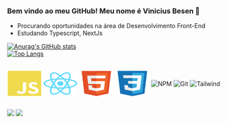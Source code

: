 ### Bem vindo ao meu GitHub! Meu nome é Vinicius Besen 👋

- Procurando oportunidades na área de Desenvolvimento Front-End
- Estudando Typescript, NextJs
<div>
    <a href="https://github.com/viniciusb13" target="_blank">

[![Anurag's GitHub stats](https://github-readme-stats.vercel.app/api?username=viniciusb13&layout=compact&langs_count=16&theme=dracula)](https://github.com/anuraghazra/github-readme-stats)	    
[![Top Langs](https://github-readme-stats.vercel.app/api/top-langs/?username=viniciusb13&langs_count=16&theme=dracula)](https://github.com/anuraghazra/github-readme-stats)
	    
</div>
    
<div style="display: inline_block"><br>
  <img title="Javascript" align="center" alt="Js" height="60" width="80" src="https://raw.githubusercontent.com/devicons/devicon/master/icons/javascript/javascript-plain.svg">
  <!-- <img align="center" alt="Ts" height="30" width="40" src="https://raw.githubusercontent.com/devicons/devicon/master/icons/typescript/typescript-plain.svg"> -->
  <img title="React" align="center" alt="React" height="60" width="80" src="https://raw.githubusercontent.com/devicons/devicon/master/icons/react/react-original.svg">
  <img title="HTML" align="center" alt="HTML" height="60" width="80" src="https://raw.githubusercontent.com/devicons/devicon/master/icons/html5/html5-original.svg">
  <img title="CSS" align="center" alt="CSS" height="60" width="80" src="https://raw.githubusercontent.com/devicons/devicon/master/icons/css3/css3-original.svg">
  <img title="NPM" align="center" alt="NPM" height="60" width="80" src="https://cdn.jsdelivr.net/gh/devicons/devicon/icons/npm/npm-original-wordmark.svg" />
  <img title="Git" align="center" alt="Git" height="60" width="80"src="https://cdn.jsdelivr.net/gh/devicons/devicon/icons/git/git-original.svg" />
  <img title="Tailwind" align="center" alt="Tailwind" height="60" width="80" src="https://cdn.jsdelivr.net/gh/devicons/devicon/icons/tailwindcss/tailwindcss-plain.svg" />
  <!-- <img align="center" alt="NextJs" height="30" width="40"src="https://cdn.jsdelivr.net/gh/devicons/devicon/icons/nextjs/nextjs-original-wordmark.svg" /> -->
       

  <!-- <img align="center" alt="Linux" height="30" width="40" src="https://cdn.jsdelivr.net/gh/devicons/devicon/icons/linux/linux-original.svg"> -->
  <!-- <img align="center" alt="NodeJS" height="30" width="40" src="https://cdn.jsdelivr.net/gh/devicons/devicon/icons/nodejs/nodejs-original.svg"> -->
</div>

##

<div>
    <a href="https://www.linkedin.com/in/vinicius-besen" target="_blank"><img src="https://img.shields.io/badge/-LinkedIn-%230077B5?style=for-the-badge&logo=linkedin&logoColor=white" target="_blank"></a>
    <a href="mailto:viniciusbesen13@gmail.com" target="_blank"><img src="https://img.shields.io/badge/Gmail-D14836?style=for-the-badge&logo=gmail&logoColor=white" target="_blank"></a> 
</div>
